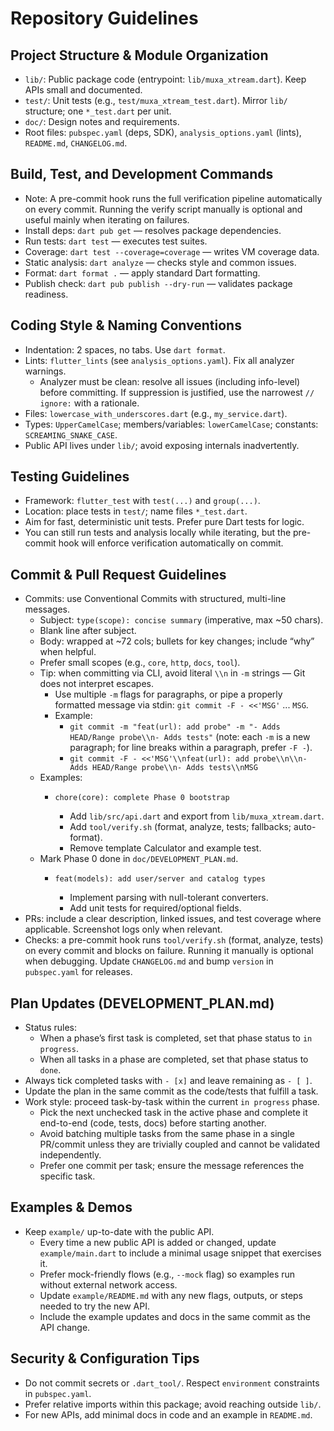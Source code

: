# Repository Guidelines

## Project Structure & Module Organization
- `lib/`: Public package code (entrypoint: `lib/muxa_xtream.dart`). Keep APIs small and documented.
- `test/`: Unit tests (e.g., `test/muxa_xtream_test.dart`). Mirror `lib/` structure; one `*_test.dart` per unit.
- `doc/`: Design notes and requirements.
- Root files: `pubspec.yaml` (deps, SDK), `analysis_options.yaml` (lints), `README.md`, `CHANGELOG.md`.

## Build, Test, and Development Commands
- Note: A pre-commit hook runs the full verification pipeline automatically on every commit. Running the verify script manually is optional and useful mainly when iterating on failures.
- Install deps: `dart pub get` — resolves package dependencies.
- Run tests: `dart test` — executes test suites.
- Coverage: `dart test --coverage=coverage` — writes VM coverage data.
- Static analysis: `dart analyze` — checks style and common issues.
- Format: `dart format .` — apply standard Dart formatting.
- Publish check: `dart pub publish --dry-run` — validates package readiness.

## Coding Style & Naming Conventions
- Indentation: 2 spaces, no tabs. Use `dart format`.
- Lints: `flutter_lints` (see `analysis_options.yaml`). Fix all analyzer warnings.
  - Analyzer must be clean: resolve all issues (including info-level) before committing. If suppression is justified, use the narrowest `// ignore:` with a rationale.
- Files: `lowercase_with_underscores.dart` (e.g., `my_service.dart`).
- Types: `UpperCamelCase`; members/variables: `lowerCamelCase`; constants: `SCREAMING_SNAKE_CASE`.
- Public API lives under `lib/`; avoid exposing internals inadvertently.

## Testing Guidelines
- Framework: `flutter_test` with `test(...)` and `group(...)`.
- Location: place tests in `test/`; name files `*_test.dart`.
- Aim for fast, deterministic unit tests. Prefer pure Dart tests for logic.
- You can still run tests and analysis locally while iterating, but the pre-commit hook will enforce verification automatically on commit.

## Commit & Pull Request Guidelines
- Commits: use Conventional Commits with structured, multi-line messages.
  - Subject: `type(scope): concise summary` (imperative, max ~50 chars).
  - Blank line after subject.
  - Body: wrapped at ~72 cols; bullets for key changes; include “why” when helpful.
  - Prefer small scopes (e.g., `core`, `http`, `docs`, `tool`).
  - Tip: when committing via CLI, avoid literal `\\n` in `-m` strings — Git does not interpret escapes.
    - Use multiple `-m` flags for paragraphs, or pipe a properly formatted message via stdin: `git commit -F - <<'MSG'` ... `MSG`.
    - Example:
      - `git commit -m "feat(url): add probe" -m "- Adds HEAD/Range probe\\n- Adds tests"` (note: each `-m` is a new paragraph; for line breaks within a paragraph, prefer `-F -`).
      - `git commit -F - <<'MSG'\\nfeat(url): add probe\\n\\n- Adds HEAD/Range probe\\n- Adds tests\\nMSG`
  - Examples:
    - `chore(core): complete Phase 0 bootstrap`

      - Add `lib/src/api.dart` and export from `lib/muxa_xtream.dart`.
      - Add `tool/verify.sh` (format, analyze, tests; fallbacks; auto-format).
      - Remove template Calculator and example test.
  - Mark Phase 0 done in `doc/DEVELOPMENT_PLAN.md`.
    - `feat(models): add user/server and catalog types`

      - Implement parsing with null-tolerant converters.
      - Add unit tests for required/optional fields.
- PRs: include a clear description, linked issues, and test coverage where applicable. Screenshot logs only when relevant.
- Checks: a pre-commit hook runs `tool/verify.sh` (format, analyze, tests) on every commit and blocks on failure. Running it manually is optional when debugging. Update `CHANGELOG.md` and bump `version` in `pubspec.yaml` for releases.

## Plan Updates (DEVELOPMENT_PLAN.md)
- Status rules:
  - When a phase’s first task is completed, set that phase status to `in progress`.
  - When all tasks in a phase are completed, set that phase status to `done`.
- Always tick completed tasks with `- [x]` and leave remaining as `- [ ]`.
- Update the plan in the same commit as the code/tests that fulfill a task.
- Work style: proceed task-by-task within the current `in progress` phase.
  - Pick the next unchecked task in the active phase and complete it end-to-end (code, tests, docs) before starting another.
  - Avoid batching multiple tasks from the same phase in a single PR/commit unless they are trivially coupled and cannot be validated independently.
  - Prefer one commit per task; ensure the message references the specific task.

## Examples & Demos
- Keep `example/` up-to-date with the public API.
  - Every time a new public API is added or changed, update `example/main.dart` to include a minimal usage snippet that exercises it.
  - Prefer mock-friendly flows (e.g., `--mock` flag) so examples run without external network access.
  - Update `example/README.md` with any new flags, outputs, or steps needed to try the new API.
  - Include the example updates and docs in the same commit as the API change.

## Security & Configuration Tips
- Do not commit secrets or `.dart_tool/`. Respect `environment` constraints in `pubspec.yaml`.
- Prefer relative imports within this package; avoid reaching outside `lib/`.
- For new APIs, add minimal docs in code and an example in `README.md`.

